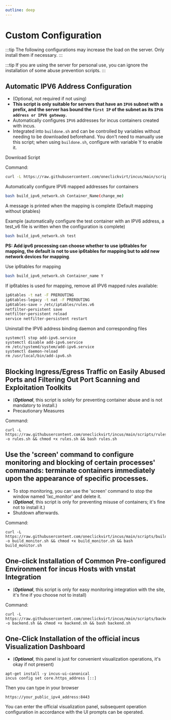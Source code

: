 ```yaml
---
outline: deep
---
```


# Custom Configuration

:::tip
The following configurations may increase the load on the server. Only install them if necessary.
:::

:::tip
If you are using the server for personal use, you can ignore the installation of some abuse prevention scripts.
:::

## Automatic IPV6 Address Configuration

- (Optional, not required if not using)
- **This script is only suitable for servers that have an ```IPV6``` subnet with a prefix, and the server has bound the ```first IP``` of the subnet as its ```IPV6 address or IPV6 gateway```.**
- Automatically configures ```IPV6``` addresses for incus containers created with incus.
- Integrated into ```buildone.sh``` and can be controlled by variables without needing to be downloaded beforehand. You don't need to manually use this script; when using ```buildone.sh```, configure with variable Y to enable it.

Download Script

Command:

```bash
curl -L https://raw.githubusercontent.com/oneclickvirt/incus/main/scripts/build_ipv6_network.sh -o build_ipv6_network.sh && chmod +x build_ipv6_network.sh
```

Automatically configure IPV6 mapped addresses for containers

```bash
bash build_ipv6_network.sh Container_Name(change_me)
```

A message is printed when the mapping is complete (Default mapping without iptables)

Example (automatically configure the test container with an IPV6 address, a test_v6 file is written when the configuration is complete)

```bash
bash build_ipv6_network.sh test
```

**PS: Add ipv6 processing can choose whether to use ip6tables for mapping, the default is not to use ip6tables for mapping but to add new network devices for mapping**.

Use ip6tables for mapping

```bash
bash build_ipv6_network.sh Container_name Y
```

If ip6tables is used for mapping, remove all IPV6 mapped rules available:

```bash
ip6tables -t nat -F PREROUTING
ip6tables-legacy -t nat -F PREROUTING
ip6tables-save > /etc/iptables/rules.v6
netfilter-persistent save
netfilter-persistent reload
service netfilter-persistent restart
```

Uninstall the IPV6 address binding daemon and corresponding files

```shell
systemctl stop add-ipv6.service
systemctl disable add-ipv6.service
rm /etc/systemd/system/add-ipv6.service
systemctl daemon-reload
rm /usr/local/bin/add-ipv6.sh
```

## Blocking Ingress/Egress Traffic on Easily Abused Ports and Filtering Out Port Scanning and Exploitation Toolkits

- (***Optional***, this script is solely for preventing container abuse and is not mandatory to install.)
- Precautionary Measures

Command:

```shell
curl -L https://raw.githubusercontent.com/oneclickvirt/incus/main/scripts/rules.sh -o rules.sh && chmod +x rules.sh && bash rules.sh
```

## Use the 'screen' command to configure monitoring and blocking of certain processes' commands: terminate containers immediately upon the appearance of specific processes.

- To stop monitoring, you can use the 'screen' command to stop the window named 'lxc_monitor' and delete it.
- (***Optional***, this script is only for preventing misuse of containers; it's fine not to install it.)
- Shutdown afterwards.

Command:

```shell
curl -L https://raw.githubusercontent.com/oneclickvirt/incus/main/scripts/build_monitor.sh -o build_monitor.sh && chmod +x build_monitor.sh && bash build_monitor.sh
```

## One-click Installation of Common Pre-configured Environment for incus Hosts with vnstat Integration

- (***Optional***, this script is only for easy monitoring integration with the site, it's fine if you choose not to install)

Command:

```shell
curl -L https://raw.githubusercontent.com/oneclickvirt/incus/main/scripts/backend.sh -o backend.sh && chmod +x backend.sh && bash backend.sh
```

## One-Click Installation of the official incus Visualization Dashboard

- (***Optional***, this panel is just for convenient visualization operations, it's okay if not present)

```shell
apt-get install -y incus-ui-canonical
incus config set core.https_address [::]
```

Then you can type in your browser

```https://your_public_ipv4_address:8443```

You can enter the official visualization panel, subsequent operation configuration in accordance with the UI prompts can be operated.